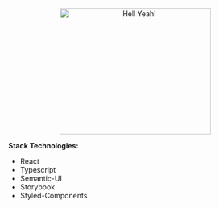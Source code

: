 <center>
	<img src="https://media.giphy.com/media/RrVzUOXldFe8M/giphy.gif" 
		width="300" 
		height="250"
		alt="Hell Yeah!"
	/>
</center>

**Stack Technologies:**
- React
- Typescript
- Semantic-UI
- Storybook
- Styled-Components
